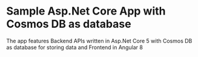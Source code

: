 # Sample Asp.Net Core App with Cosmos DB as database
The app features Backend APIs written in Asp.Net Core 5 with Cosmos DB as database for storing data and Frontend in Angular 8
